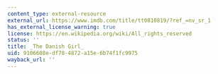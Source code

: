 ```yaml
---
content_type: external-resource
external_url: https://www.imdb.com/title/tt0810819/?ref_=nv_sr_1
has_external_license_warning: true
license: https://en.wikipedia.org/wiki/All_rights_reserved
status: ''
title: _The Danish Girl_
uid: 9106608e-df78-4872-a15e-6b74f1fc9975
wayback_url: ''
---
```

